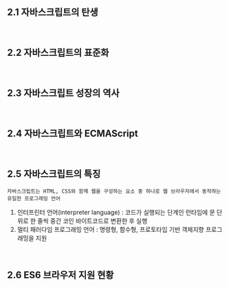 ## 2.1 자바스크립트의 탄생
<br>

## 2.2 자바스크립트의 표준화
<br>

## 2.3 자바스크립트 성장의 역사
<br>

## 2.4 자바스크립트와 ECMAScript
<br>

## 2.5 자바스크립트의 특징
    자바스크립트는 HTML, CSS와 함께 웹을 구성하는 요소 중 하나로 웹 브라우저에서 동작하는 유일한 프로그래밍 언어
  
  1. 인터프린터 언어(interpreter language) : 코드가 실행되는 단계인 런타임에 문 단위로 한 줄씩 중간 코인 바이트코드로 변환한 후 실행
  2. 멀티 패러다임 프로그래밍 언어 : 명령형, 함수형, 프로토타입 기반 객체지향 프로그래밍을 지원

<br>

## 2.6 ES6 브라우저 지원 현황
